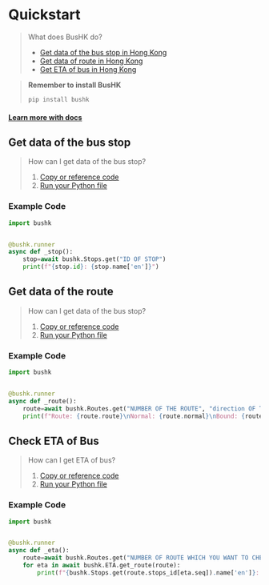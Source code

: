# Quickstart

> What does BusHK do?
> - [Get data of the bus stop in Hong Kong](#get-data-of-the-bus-stop)
> - [Get data of route in Hong Kong](#get-data-of-the-route)
> - [Get ETA of bus in Hong Kong](#check-eta-of-bus)

> **Remember to install BusHK**
> ```shell
> pip install bushk
> ```
#### [Learn more with docs](https://github.com/max-github110331/bushk/blob/main/README.md)


## Get data of the bus stop

> How can I get data of the bus stop?
> 1. [Copy or reference code](#example-code)
> 2. [Run your Python file](#get-data-of-the-bus-stop)

### Example Code
```py
import bushk


@bushk.runner
async def _stop():
	stop=await bushk.Stops.get("ID OF STOP")
	print(f"{stop.id}: {stop.name['en']}")
```

## Get data of the route

> How can I get data of the bus stop?
> 1. [Copy or reference code](#example-code-1)
> 2. [Run your Python file](#get-stop-of-bus)

### Example Code
```py
import bushk


@bushk.runner
async def _route():
	route=await bushk.Routes.get("NUMBER OF THE ROUTE", "direction OF THE ROUTE(O, I, OUTBOUND, INBOUND, OB OR IB)(OPTIONAL)", "SERVICE TYPE OF THE ROUTE(1 OR 2)(OPTIONAL)")
	print(f"Route: {route.route}\nNormal: {route.normal}\nBound: {route.bound}")
```

## Check ETA of Bus

> How can I get ETA of bus?
> 1. [Copy or reference code](#example-code-2)
> 2. [Run your Python file](#check-eta-of-bus)

### Example Code
```py
import bushk


@bushk.runner
async def _eta():
	route=await bushk.Routes.get("NUMBER OF ROUTE WHICH YOU WANT TO CHECK THE ETA OF THE BUS")
	for eta in await bushk.ETA.get_route(route):
		print(f"{bushk.Stops.get(route.stops_id[eta.seq]).name['en']}: {eta.arrive_at}({eta.rmk})")
```